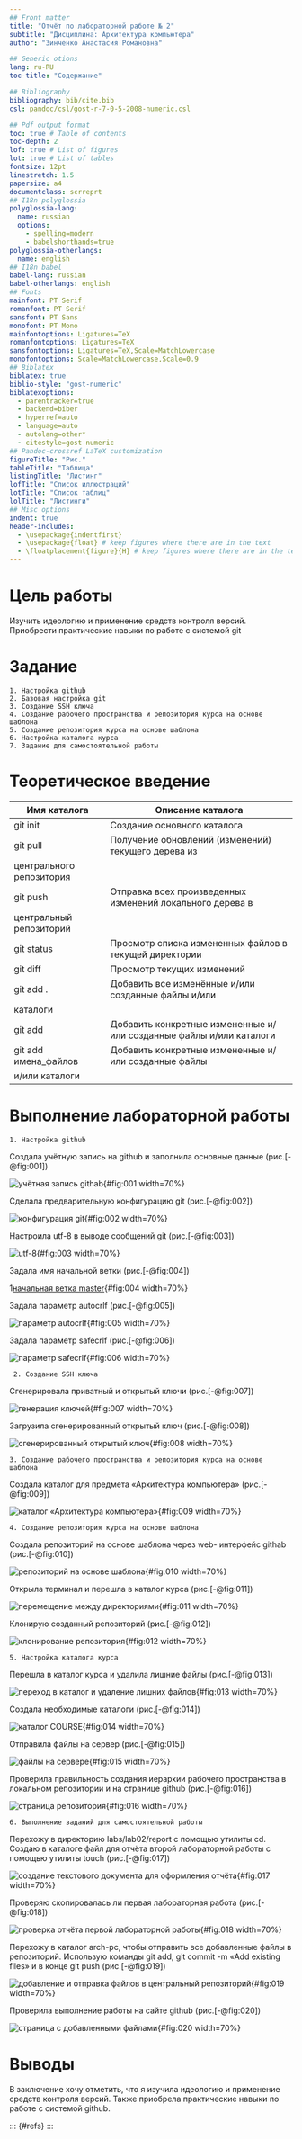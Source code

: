 ```yaml
---
## Front matter
title: "Отчёт по лабораторной работе № 2"
subtitle: "Дисциплина: Архитектура компьютера"
author: "Зинченко Анастасия Романовна"

## Generic otions
lang: ru-RU
toc-title: "Содержание"

## Bibliography
bibliography: bib/cite.bib
csl: pandoc/csl/gost-r-7-0-5-2008-numeric.csl

## Pdf output format
toc: true # Table of contents
toc-depth: 2
lof: true # List of figures
lot: true # List of tables
fontsize: 12pt
linestretch: 1.5
papersize: a4
documentclass: scrreprt
## I18n polyglossia
polyglossia-lang:
  name: russian
  options:
	- spelling=modern
	- babelshorthands=true
polyglossia-otherlangs:
  name: english
## I18n babel
babel-lang: russian
babel-otherlangs: english
## Fonts
mainfont: PT Serif
romanfont: PT Serif
sansfont: PT Sans
monofont: PT Mono
mainfontoptions: Ligatures=TeX
romanfontoptions: Ligatures=TeX
sansfontoptions: Ligatures=TeX,Scale=MatchLowercase
monofontoptions: Scale=MatchLowercase,Scale=0.9
## Biblatex
biblatex: true
biblio-style: "gost-numeric"
biblatexoptions:
  - parentracker=true
  - backend=biber
  - hyperref=auto
  - language=auto
  - autolang=other*
  - citestyle=gost-numeric
## Pandoc-crossref LaTeX customization
figureTitle: "Рис."
tableTitle: "Таблица"
listingTitle: "Листинг"
lofTitle: "Список иллюстраций"
lotTitle: "Список таблиц"
lolTitle: "Листинги"
## Misc options
indent: true
header-includes:
  - \usepackage{indentfirst}
  - \usepackage{float} # keep figures where there are in the text
  - \floatplacement{figure}{H} # keep figures where there are in the text
---
```


# Цель работы

Изучить идеологию и применение средств контроля версий. Приобрести практические навыки по работе с системой git


# Задание

    1. Настройка github
    2. Базовая настройка git
    3. Создание SSH ключа
    4. Создание рабочего пространства и репозитория курса на основе шаблона
    5. Создание репозитория курса на основе шаблона
    6. Настройка каталога курса
    7. Задание для самостоятельной работы

# Теоретическое введение

| Имя каталога | Описание каталога             |
|--------------|-------------------------------|
| git init     | Создание основного каталога|
| git pull     | Получение	обновлений (изменений)	текущего		дерева	из
центрального репозитория     |
| git push     |Отправка всех произведенных изменений	локального	дерева	в
центральный репозиторий|
| git status   | Просмотр списка измененных файлов в текущей директории |
| git diff     | Просмотр текущих изменений    |
| git add .    | Добавить	все	изменённые и/или	созданные	файлы	и/или
каталоги                                       |
| git add      | Добавить	конкретные измененные и/или созданные файлы и/или каталоги                                       |
|git add имена_файлов      | Добавить	конкретные измененные и/или созданные файлы
и/или каталоги   |



# Выполнение лабораторной работы

    1. Настройка github
Создала учётную запись на github и заполнила основные данные (рис.[-@fig:001])

![учётная запись githab](image/001.png){#fig:001 width=70%}

Сделала предварительную конфигурацию git (рис.[-@fig:002])

![конфигурация git](image/002.png){#fig:002 width=70%}

Настроила utf-8 в выводе сообщений git (рис.[-@fig:003])

![utf-8](image/003.png){#fig:003 width=70%}

Задала имя начальной ветки (рис.[-@fig:004])

1[начальная ветка master](image/004.png){#fig:004 width=70%}

Задала параметр autocrlf (рис.[-@fig:005])

![параметр autocrlf](image/005.png){#fig:005 width=70%}

Задала параметр safecrlf (рис.[-@fig:006])

![параметр safecrlf](image/006.png){#fig:006 width=70%}

     2. Создание SSH ключа
Сгенерировала приватный и открытый ключи (рис.[-@fig:007])

![генерация ключей](image/007.png){#fig:007 width=70%}

Загрузила сгенерированный открытый ключ (рис.[-@fig:008])

![сгенерированный открытый ключ](image/008.png){#fig:008 width=70%}

    3. Создание рабочего пространства и репозитория курса на основе шаблона
Создала каталог для предмета «Архитектура компьютера» (рис.[-@fig:009])

![каталог «Архитектура компьютера»](image/009.png){#fig:009 width=70%}

    4. Создание репозитория курса на основе шаблона
Создала репозиторий на основе шаблона через web- интерфейс githab (рис.[-@fig:010])

![репозиторий на основе шаблона](image/010.png){#fig:010 width=70%}

Открыла терминал и перешла в каталог курса (рис.[-@fig:011])

![перемещение между директориями](image/011.png){#fig:011 width=70%}

Клонирую созданный репозиторий (рис.[-@fig:012])

![клонирование репозитория](image/012.png){#fig:012 width=70%}

    5. Настройка каталога курса
Перешла в каталог курса и удалила лишние файлы (рис.[-@fig:013])

![переход в каталог и удаление лишних файлов](image/013.png){#fig:013 width=70%}

Создала необходимые каталоги (рис.[-@fig:014])

![каталог COURSE](image/014.png){#fig:014 width=70%}

Отправила файлы на сервер (рис.[-@fig:015])

![файлы на сервере](image/015.png){#fig:015 width=70%}

Проверила	правильность   создания	иерархии рабочего пространства в локальном репозитории и на странице github (рис.[-@fig:016])

![страница репозитория](image/016.png){#fig:016 width=70%}

    6. Выполнение заданий для самостоятельной работы
Перехожу в директорию labs/lab02/report с помощью утилиты cd. Создаю в каталоге файл для отчёта второй лабораторной работы с помощью утилиты touch (рис.[-@fig:017])

![создание текстового документа для оформления отчёта](image/017.png){#fig:017 width=70%}

Проверяю скопировалась ли первая лабораторная работа (рис.[-@fig:018])

![проверка отчёта первой лабораторной работы](image/018.png){#fig:018 width=70%}

Перехожу в каталог arch-pc, чтобы отправить все добавленные файлы в репозиторий. Использую команды git add, git commit -m «Add existing files» и в конце git push (рис.[-@fig:019])

![добавление и отправка файлов в центральный репозиторий](image/019.png){#fig:019 width=70%}

Проверила выполнение работы на сайте github (рис.[-@fig:020])

![страница с добавленными файлами](image/020.png){#fig:020 width=70%} 

# Выводы

В заключение хочу отметить, что я изучила идеологию и применение средств контроля версий. Также приобрела практические навыки по работе с системой github.

::: {#refs}
:::

